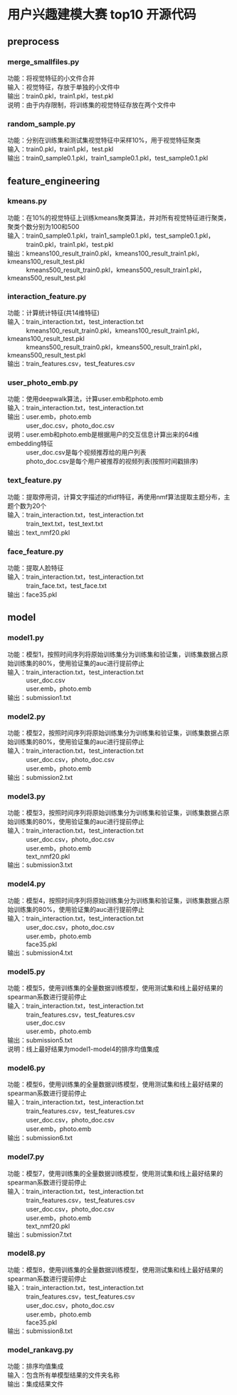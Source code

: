 # 用户兴趣建模大赛 top10 开源代码
## preprocess
### merge_smallfiles.py
   功能：将视觉特征的小文件合并<br>
   输入：视觉特征，存放于单独的小文件中<br>
   输出：train0.pkl，train1.pkl，test.pkl<br>
   说明：由于内存限制，将训练集的视觉特征存放在两个文件中<br>

### random_sample.py
   功能：分别在训练集和测试集视觉特征中采样10%，用于视觉特征聚类<br>
   输入：train0.pkl，train1.pkl，test.pkl<br>
   输出：train0_sample0.1.pkl，train1_sample0.1.pkl，test_sample0.1.pkl<br>

## feature_engineering
### kmeans.py
   功能：在10%的视觉特征上训练kmeans聚类算法，并对所有视觉特征进行聚类，聚类个数分别为100和500<br>
   输入：train0_sample0.1.pkl，train1_sample0.1.pkl，test_sample0.1.pkl，<br>
	 &emsp;&emsp;&emsp;train0.pkl，train1.pkl，test.pkl<br>
   输出：kmeans100_result_train0.pkl，kmeans100_result_train1.pkl，kmeans100_result_test.pkl<br>
        &emsp;&emsp;&emsp;kmeans500_result_train0.pkl，kmeans500_result_train1.pkl，kmeans500_result_test.pkl<br>
### interaction_feature.py
   功能：计算统计特征(共14维特征)<br>
   输入：train_interaction.txt，test_interaction.txt<br>
	 &emsp;&emsp;&emsp;kmeans100_result_train0.pkl，kmeans100_result_train1.pkl，kmeans100_result_test.pkl<br>
	 &emsp;&emsp;&emsp;kmeans500_result_train0.pkl，kmeans500_result_train1.pkl，kmeans500_result_test.pkl<br>
   输出：train_features.csv，test_features.csv
### user_photo_emb.py
   功能：使用deepwalk算法，计算user.emb和photo.emb<br>
   输入：train_interaction.txt，test_interaction.txt<br>
   输出：user.emb，photo.emb<br>
        &emsp;&emsp;&emsp;user_doc.csv，photo_doc.csv<br>
   说明：user.emb和photo.emb是根据用户的交互信息计算出来的64维embedding特征<br>
        &emsp;&emsp;&emsp;user_doc.csv是每个视频推荐给的用户列表<br>
        &emsp;&emsp;&emsp;photo_doc.csv是每个用户被推荐的视频列表(按照时间戳排序)<br>
### text_feature.py
   功能：提取停用词，计算文字描述的tfidf特征，再使用nmf算法提取主题分布，主题个数为20个<br>
   输入：train_interaction.txt，test_interaction.txt<br>
	&emsp;&emsp;&emsp;train_text.txt，test_text.txt<br>
   输出：text_nmf20.pkl<br>
### face_feature.py
   功能：提取人脸特征<br>
   输入：train_interaction.txt，test_interaction.txt<br>
         &emsp;&emsp;&emsp;train_face.txt，test_face.txt<br>
   输出：face35.pkl<br>

## model
### model1.py
   功能：模型1，按照时间序列将原始训练集分为训练集和验证集，训练集数据占原始训练集的80%，使用验证集的auc进行提前停止<br>
   输入：train_interaction.txt，test_interaction.txt<br>
	 &emsp;&emsp;&emsp;user_doc.csv<br>
	 &emsp;&emsp;&emsp;user.emb，photo.emb<br>
   输出：submission1.txt<br>
### model2.py
   功能：模型2，按照时间序列将原始训练集分为训练集和验证集，训练集数据占原始训练集的80%，使用验证集的auc进行提前停止<br>
   输入：train_interaction.txt，test_interaction.txt<br>
	 &emsp;&emsp;&emsp;user_doc.csv，photo_doc.csv<br>
	 &emsp;&emsp;&emsp;user.emb，photo.emb<br>
   输出：submission2.txt<br>
### model3.py
   功能：模型3，按照时间序列将原始训练集分为训练集和验证集，训练集数据占原始训练集的80%，使用验证集的auc进行提前停止<br>
   输入：train_interaction.txt，test_interaction.txt<br>
	 &emsp;&emsp;&emsp;user_doc.csv，photo_doc.csv<br>
	 &emsp;&emsp;&emsp;user.emb，photo.emb<br>
	 &emsp;&emsp;&emsp;text_nmf20.pkl<br>
   输出：submission3.txt<br>
### model4.py
   功能：模型4，按照时间序列将原始训练集分为训练集和验证集，训练集数据占原始训练集的80%，使用验证集的auc进行提前停止<br>
   输入：train_interaction.txt，test_interaction.txt<br>
	 &emsp;&emsp;&emsp;user_doc.csv，photo_doc.csv<br>
	 &emsp;&emsp;&emsp;user.emb，photo.emb<br>
	 &emsp;&emsp;&emsp;face35.pkl<br>
   输出：submission4.txt<br>
### model5.py
   功能：模型5，使用训练集的全量数据训练模型，使用测试集和线上最好结果的spearman系数进行提前停止<br>
   输入：train_interaction.txt，test_interaction.txt<br>
	 &emsp;&emsp;&emsp;train_features.csv，test_features.csv<br>
	 &emsp;&emsp;&emsp;user_doc.csv<br>
	 &emsp;&emsp;&emsp;user.emb，photo.emb<br>
   输出：submission5.txt<br>
   说明：线上最好结果为model1-model4的排序均值集成<br>
### model6.py
   功能：模型6，使用训练集的全量数据训练模型，使用测试集和线上最好结果的spearman系数进行提前停止<br>
   输入：train_interaction.txt，test_interaction.txt<br>
	     &emsp;&emsp;&emsp;train_features.csv，test_features.csv<br>
	     &emsp;&emsp;&emsp;user_doc.csv，photo_doc.csv<br>
	     &emsp;&emsp;&emsp;user.emb，photo.emb<br>
   输出：submission6.txt<br>
### model7.py
   功能：模型7，使用训练集的全量数据训练模型，使用测试集和线上最好结果的spearman系数进行提前停止<br>
   输入：train_interaction.txt，test_interaction.txt<br>
	     &emsp;&emsp;&emsp;train_features.csv，test_features.csv<br>
	     &emsp;&emsp;&emsp;user_doc.csv，photo_doc.csv<br>
	     &emsp;&emsp;&emsp;user.emb，photo.emb<br>
	     &emsp;&emsp;&emsp;text_nmf20.pkl<br>
   输出：submission7.txt<br>
### model8.py
   功能：模型8，使用训练集的全量数据训练模型，使用测试集和线上最好结果的spearman系数进行提前停止<br>
   输入：train_interaction.txt，test_interaction.txt<br>
	     &emsp;&emsp;&emsp;train_features.csv，test_features.csv<br>
	     &emsp;&emsp;&emsp;user_doc.csv，photo_doc.csv<br>
	     &emsp;&emsp;&emsp;user.emb，photo.emb<br>
	     &emsp;&emsp;&emsp;face35.pkl<br>
   输出：submission8.txt<br>
### model_rankavg.py
   功能：排序均值集成<br>
   输入：包含所有单模型结果的文件夹名称<br>
   输出：集成结果文件<br>
